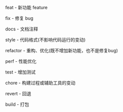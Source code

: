 feat - 新功能 feature

fix - 修复 bug

docs - 文档注释

style - 代码格式(不影响代码运行的变动)

refactor - 重构、优化(既不增加新功能，也不是修复bug)

perf - 性能优化

test - 增加测试

chore - 构建过程或辅助工具的变动

revert - 回退

build - 打包
